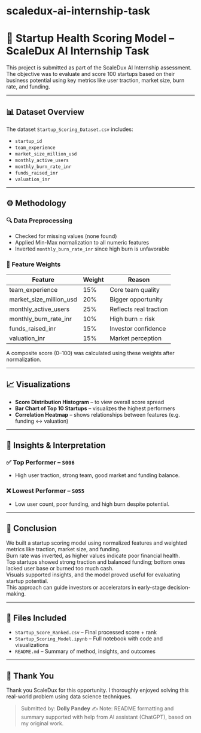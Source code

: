 # scaledux-ai-internship-task
# 🚀 Startup Health Scoring Model – ScaleDux AI Internship Task

This project is submitted as part of the ScaleDux AI Internship assessment. The objective was to evaluate and score 100 startups based on their business potential using key metrics like user traction, market size, burn rate, and funding.

---

## 📊 Dataset Overview

The dataset `Startup_Scoring_Dataset.csv` includes:

- `startup_id`
- `team_experience`
- `market_size_million_usd`
- `monthly_active_users`
- `monthly_burn_rate_inr`
- `funds_raised_inr`
- `valuation_inr`

---

## ⚙️ Methodology

### 🔍 Data Preprocessing
- Checked for missing values (none found)
- Applied Min-Max normalization to all numeric features
- Inverted `monthly_burn_rate_inr` since high burn is unfavorable

### 📐 Feature Weights

| Feature                  | Weight | Reason |
|--------------------------|--------|--------|
| team_experience          | 15%    | Core team quality |
| market_size_million_usd | 20%    | Bigger opportunity |
| monthly_active_users     | 25%    | Reflects real traction |
| monthly_burn_rate_inr    | 10%    | High burn = risk |
| funds_raised_inr         | 15%    | Investor confidence |
| valuation_inr            | 15%    | Market perception |

A composite score (0–100) was calculated using these weights after normalization.

---

## 📈 Visualizations

- **Score Distribution Histogram** – to view overall score spread
- **Bar Chart of Top 10 Startups** – visualizes the highest performers
- **Correlation Heatmap** – shows relationships between features (e.g. funding ↔ valuation)

---

## 🧠 Insights & Interpretation

### ✅ Top Performer – `S006`
- High user traction, strong team, good market and funding balance.

### ❌ Lowest Performer – `S055`
- Low user count, poor funding, and high burn despite potential.

---

## 🧾 Conclusion

We built a startup scoring model using normalized features and weighted metrics like traction, market size, and funding.  
Burn rate was inverted, as higher values indicate poor financial health.  
Top startups showed strong traction and balanced funding; bottom ones lacked user base or burned too much cash.  
Visuals supported insights, and the model proved useful for evaluating startup potential.  
This approach can guide investors or accelerators in early-stage decision-making.

---

## 📁 Files Included
- `Startup_Score_Ranked.csv` – Final processed score + rank
- `Startup_Scoring_Model.ipynb` – Full notebook with code and visualizations
- `README.md` – Summary of method, insights, and outcomes

---

## 🙏 Thank You

Thank you ScaleDux for this opportunity. I thoroughly enjoyed solving this real-world problem using data science techniques.

> Submitted by: **Dolly Pandey**
> ✍️ Note: README formatting and summary supported with help from AI assistant (ChatGPT), based on my original work.
